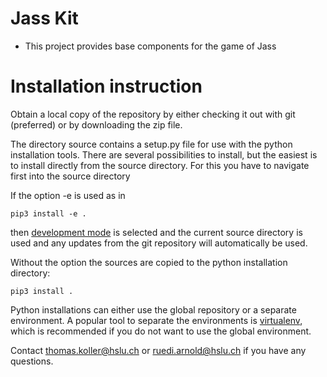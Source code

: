 # Jass Kit

- This project provides base components for the game of Jass

# Installation instruction
Obtain a local copy of the repository by either checking it out with git (preferred) or by downloading the zip file.

The directory source contains a setup.py file for use with the python installation tools. There are several possibilities to install, but the easiest is to install directly from the source directory. For this you have to navigate first into the source directory

If the option -e is used as in
```
pip3 install -e .
```
then [development mode](https://setuptools.readthedocs.io/en/latest/setuptools.html#development-mode) is selected and the current source directory is used and any updates from the git repository will automatically be used.

Without the option the sources are copied to the python installation directory:
```
pip3 install .
```

Python installations can either use the global repository or a separate environment. A popular tool to separate the environments is [virtualenv](https://pypi.org/project/virtualenv/), which is recommended if you do not want to use the global environment.

Contact thomas.koller@hslu.ch or ruedi.arnold@hslu.ch if you have any questions.